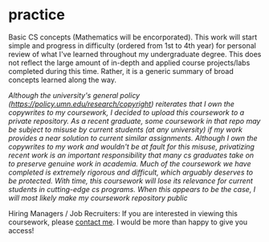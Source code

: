 # practice
Basic CS concepts (Mathematics will be encorporated). This work will start simple and progress in difficulty (ordered from 1st to 4th year) for personal review of what I've learned throughout my undergraduate degree. This does not reflect the large amount of in-depth and applied course projects/labs completed during this time. Rather, it is a generic summary of broad concepts learned along the way. 

*Although the university's general policy (https://policy.umn.edu/research/copyright) reiterates that I own the copywrites to my coursework, I decided to upload this coursework to a private repository. As a recent graduate, some coursework in that repo may be subject to misuse by current students (at any university) if my work provides a near solution to current similar assignments. Although I own the copywrites to my work and wouldn't be at fault for this misuse, privatizing recent work is an important responsibility that many cs graduates take on to preserve genuine work in academia. Much of the coursework we have completed is extremely rigorous and difficult, which arguably deserves to be protected. With time, this coursework will lose its relevance for current students in cutting-edge cs programs. When this appears to be the case, I will most likely make my coursework repository public*

Hiring Managers / Job Recruiters: If you are interested in viewing this coursework, please [contact me](https://www.clpieper.com/contact.html). I would be more than happy to give you access!
